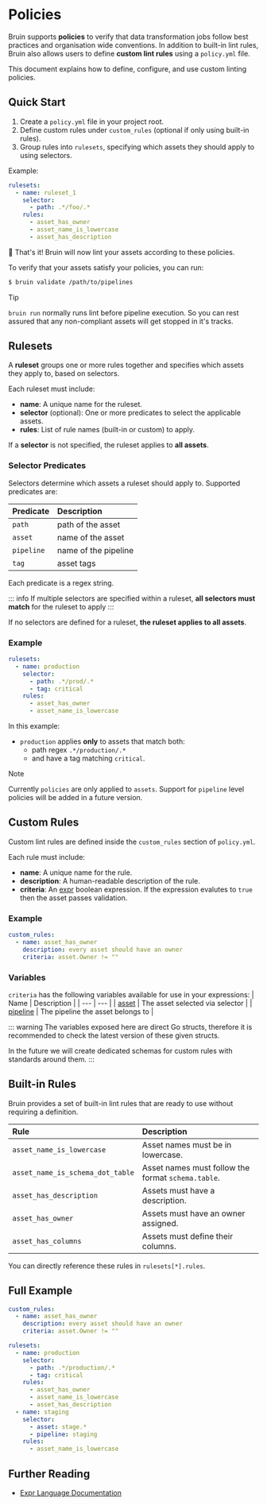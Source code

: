 # Policies

Bruin supports **policies** to verify that data transformation jobs follow best practices and organisation wide conventions. In addition to built-in lint rules, Bruin also allows users to define **custom lint rules** using a `policy.yml` file.

This document explains how to define, configure, and use custom linting policies.

## Quick Start

1. Create a `policy.yml` file in your project root.
2. Define custom rules under `custom_rules` (optional if only using built-in rules).
3. Group rules into `rulesets`, specifying which assets they should apply to using selectors.

Example:

```yaml
rulesets:
  - name: ruleset_1
    selector:
      - path: .*/foo/.*
    rules:
      - asset_has_owner
      - asset_name_is_lowercase
      - asset_has_description
```

🚀 That's it! Bruin will now lint your assets according to these policies.

To verify that your assets satisfy your policies, you can run:

```sh
$ bruin validate /path/to/pipelines
```

> [!tip]
> `bruin run` normally runs lint before pipeline execution. So you can rest assured that any non-compliant assets will get stopped in it's tracks.

## Rulesets

A **ruleset** groups one or more rules together and specifies which assets they apply to, based on selectors.

Each ruleset must include:
- **name**: A unique name for the ruleset.
- **selector** (optional): One or more predicates to select the applicable assets.
- **rules**: List of rule names (built-in or custom) to apply.

If a **selector** is not specified, the ruleset applies to **all assets**.

### Selector Predicates

Selectors determine which assets a ruleset should apply to. Supported predicates are:

| Predicate | Description |
| :--- | :--- |
| `path` | path of the asset |
| `asset` | name of the asset |
| `pipeline` | name of the pipeline |
| `tag` | asset tags |

Each predicate is a regex string.

::: info
If multiple selectors are specified within a ruleset, **all selectors must match** for the ruleset to apply
:::

If no selectors are defined for a ruleset, **the ruleset applies to all assets**.

### Example

```yaml
rulesets:
  - name: production
    selector:
      - path: .*/prod/.*
      - tag: critical
    rules:
      - asset_has_owner
      - asset_name_is_lowercase
```

In this example:
- `production` applies **only** to assets that match both:
  - path regex `.*/production/.*`
  - and have a tag matching `critical`.

> [!note]
> Currently `policies` are only applied to `assets`. Support for `pipeline` level policies will be added in a future version.

## Custom Rules

Custom lint rules are defined inside the `custom_rules` section of `policy.yml`.

Each rule must include:
- **name**: A unique name for the rule.
- **description**: A human-readable description of the rule.
- **criteria**: An [expr](https://expr-lang.org/) boolean expression. If the expression evalutes to `true` then the asset passes validation.

### Example

```yaml
custom_rules:
  - name: asset_has_owner
    description: every asset should have an owner
    criteria: asset.Owner != ""
```

### Variables

`criteria` has the following variables available for use in your expressions:
| Name | Description |
| ---  | --- |
| [asset](https://github.com/bruin-data/bruin/blob/f9c7d0083d2f53538102e77126e55f9dfc8840a5/pkg/pipeline/pipeline.go#L622-L645) | The asset selected via selector |
| [pipeline](https://github.com/bruin-data/bruin/blob/f9c7d0083d2f53538102e77126e55f9dfc8840a5/pkg/pipeline/pipeline.go#L1106-L1121) | The pipeline the asset belongs to |

::: warning
The variables exposed here are direct Go structs, therefore it is recommended to check the latest version of these given structs. 

In the future we will create dedicated schemas for custom rules with standards around them.
:::

## Built-in Rules

Bruin provides a set of built-in lint rules that are ready to use without requiring a definition.

| Rule | Description |
| :--- | :--- |
| `asset_name_is_lowercase` | Asset names must be in lowercase. |
| `asset_name_is_schema_dot_table` | Asset names must follow the format `schema.table`. |
| `asset_has_description` | Assets must have a description. |
| `asset_has_owner` | Assets must have an owner assigned. |
| `asset_has_columns` | Assets must define their columns. |

You can directly reference these rules in `rulesets[*].rules`.

## Full Example

```yaml
custom_rules:
  - name: asset_has_owner
    description: every asset should have an owner
    criteria: asset.Owner != ""

rulesets:
  - name: production
    selector:
      - path: .*/production/.*
      - tag: critical
    rules:
      - asset_has_owner
      - asset_name_is_lowercase
      - asset_has_description
  - name: staging
    selector:
      - asset: stage.*
      - pipeline: staging
    rules:
      - asset_name_is_lowercase
```


## Further Reading

- [Expr Language Documentation](https://expr-lang.org/)
